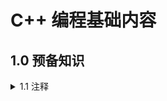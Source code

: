 # C++ 编程基础内容

## 1.0 预备知识

<details>
<summary>1.1 注释</summary>
<p>① C++以双斜杠（//）打头。</p>
<code> 
  std::cout<< "Hello World"<<std::endl; //输出“Hello World” 
</code>
</details>
